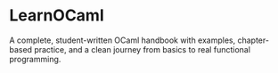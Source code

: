# LearnOCaml
A complete, student-written OCaml handbook with examples, chapter-based practice, and a clean journey from basics to real functional programming.
